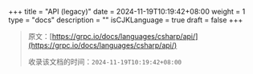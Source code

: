 +++
title = "API (legacy)"
date = 2024-11-19T10:19:42+08:00
weight = 1
type = "docs"
description = ""
isCJKLanguage = true
draft = false
+++

> 原文：[https://grpc.io/docs/languages/csharp/api/](https://grpc.io/docs/languages/csharp/api/)
>
> 收录该文档的时间：`2024-11-19T10:19:42+08:00`
